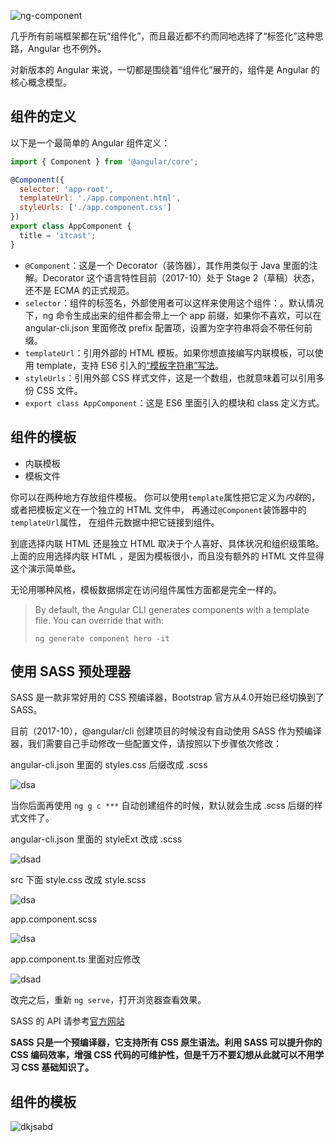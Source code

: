 ![ng-component](http://images.gitbook.cn/08a931a0-ae67-11e7-8003-dd1d9d56caa7)

几乎所有前端框架都在玩“组件化”，而且最近都不约而同地选择了“标签化”这种思路，Angular 也不例外。

对新版本的 Angular 来说，一切都是围绕着“组件化”展开的，组件是 Angular 的核心概念模型。

## 组件的定义

以下是一个最简单的 Angular 组件定义：

```javascript
import { Component } from '@angular/core';

@Component({
  selector: 'app-root',
  templateUrl: './app.component.html',
  styleUrls: ['./app.component.css']
})
export class AppComponent {
  title = 'itcast';
}

```

- `@Component`：这是一个 Decorator（装饰器），其作用类似于 Java 里面的注解。Decorator 这个语言特性目前（2017-10）处于 Stage 2（草稿）状态，还不是 ECMA 的正式规范。
- `selector`：组件的标签名，外部使用者可以这样来使用这个组件：<app-root>。默认情况下，ng 命令生成出来的组件都会带上一个 app 前缀，如果你不喜欢，可以在 angular-cli.json 里面修改 prefix 配置项，设置为空字符串将会不带任何前缀。
- `templateUrl`：引用外部的 HTML 模板。如果你想直接编写内联模板，可以使用 template，支持 ES6 引入的[“模板字符串”写法](http://es6.ruanyifeng.com/#docs/string)。
- `styleUrls`：引用外部 CSS 样式文件，这是一个数组，也就意味着可以引用多份 CSS 文件。
- `export class AppComponent`：这是 ES6 里面引入的模块和 class 定义方式。



## 组件的模板

- 内联模板
- 模板文件

你可以在两种地方存放组件模板。 你可以使用`template`属性把它定义为*内联*的，或者把模板定义在一个独立的 HTML 文件中， 再通过`@Component`装饰器中的`templateUrl`属性， 在组件元数据中把它链接到组件。

到底选择内联 HTML 还是独立 HTML 取决于个人喜好、具体状况和组织级策略。 上面的应用选择内联 HTML ，是因为模板很小，而且没有额外的 HTML 文件显得这个演示简单些。

无论用哪种风格，模板数据绑定在访问组件属性方面都是完全一样的。

> By default, the Angular CLI generates components with a template file. You can override that with:
>
> ```shell
> ng generate component hero -it
> ```



## 使用 SASS 预处理器

SASS 是一款非常好用的 CSS 预编译器，Bootstrap 官方从4.0开始已经切换到了 SASS。

目前（2017-10），@angular/cli 创建项目的时候没有自动使用 SASS 作为预编译器，我们需要自己手动修改一些配置文件，请按照以下步骤依次修改：

angular-cli.json 里面的 styles.css 后缀改成 .scss

![dsa](http://images.gitbook.cn/d6b70580-ae68-11e7-8998-dde22b48a6a0)

当你后面再使用 `ng g c ***` 自动创建组件的时候，默认就会生成 .scss 后缀的样式文件了。



angular-cli.json 里面的 styleExt 改成 .scss

![dsad](http://images.gitbook.cn/e8bfb880-ae68-11e7-9563-cf17984c2497)

src 下面 style.css 改成 style.scss

![dsa](http://images.gitbook.cn/ee3211a0-ae68-11e7-8998-dde22b48a6a0)

app.component.scss

![dsa](http://images.gitbook.cn/028db550-ae69-11e7-8003-dd1d9d56caa7)

app.component.ts 里面对应修改

![dsad](http://images.gitbook.cn/08488920-ae69-11e7-8e1f-796004dde17a)

改完之后，重新 `ng serve`，打开浏览器查看效果。

SASS 的 API 请参考[官方网站](http://sass-lang.com/)

**SASS 只是一个预编译器，它支持所有 CSS 原生语法。利用 SASS 可以提升你的 CSS 编码效率，增强 CSS 代码的可维护性，但是千万不要幻想从此就可以不用学习 CSS 基础知识了。**



## 组件的模板

![dkjsabd](http://images.gitbook.cn/2f0f3730-ae81-11e7-9563-cf17984c2497)


